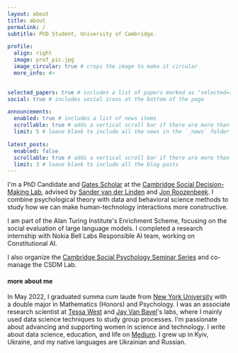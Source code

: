```yaml
---
layout: about
title: about
permalink: /
subtitle: PhD Student, University of Cambridge. 

profile:
  align: right
  image: prof_pic.jpg
  image_circular: true # crops the image to make it circular
  more_info: #>
  

selected_papers: true # includes a list of papers marked as "selected={true}"
social: true # includes social icons at the bottom of the page

announcements:
  enabled: true # includes a list of news items
  scrollable: true # adds a vertical scroll bar if there are more than 3 news items
  limit: 5 # leave blank to include all the news in the `_news` folder

latest_posts:
  enabled: false
  scrollable: true # adds a vertical scroll bar if there are more than 3 new posts items
  limit: 3 # leave blank to include all the blog posts
---
```


I'm a PhD Candidate and [Gates Scholar](https://www.gatescambridge.org) at the [Cambridge Social Decision-Making Lab](https://www.sdmlab.psychol.cam.ac.uk/staff/yara-kyrychenko), advised by [Sander van der Linden](https://www.sdmlab.psychol.cam.ac.uk/staff/prof-sander-van-der-linden) and [Jon Roozenbeek](https://www.kcl.ac.uk/people/jon-roozenbeek). I combine psychological theory with data and behavioral science methods to study how we can make human-technology interactions more constructive.

I am part of the Alan Turing Institute's Enrichment Scheme, focusing on the social evaluation of large language models. I completed a research internship with Nokia Bell Labs Responsible AI team, working on Constitutional AI.

I also organize the [Cambridge Social Psychology Seminar Series](https://talks.cam.ac.uk/show/index/9110) and co-manage the CSDM Lab. 

#### more about me

In May 2022, I graduated summa cum laude from [New York University](https://www.nyu.edu) with a double major in Mathematics (Honors) and Psychology. I was an associate research scientist at [Tessa West](https://tessawestlab.hosting.nyu.edu) and [Jay Van Bavel](https://www.jayvanbavel.com/lab)'s labs, where I mainly used data science techniques to study group processes. I'm passionate about advancing and supporting women in science and technology. I write about data science, education, and life on [Medium](https://medium.com/@k.yara). I grew up in Kyiv, Ukraine, and my native languages are Ukrainian and Russian. 
